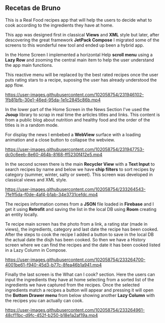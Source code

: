 ## Recetas de Bruno

This is a Real Food recipes app that will help the users to decide what to cook according to the ingredients they have at home.

This app was designed first in classical **Views** and **XML** style but later, after descovering the great framework **JetPack Compose**
I migrated some of the screens to this wonderful new tool and ended up been a hybrid app.

In the Home Screen I implemented a horizontal Help **scroll menu** using a **Lazy Row** and zooming the central main item to help the user understand the app main functions.

This reactive menu will be replaced by the best rated recipes once the user puts rating stars to a recipe, suposing the user has already understood the app flow.

https://user-images.githubusercontent.com/102058754/231946102-1fb81bfb-30e1-46ed-95da-1e1c2845c86b.mp4





In the lower part of the Home Screen in the News Section I've used the **Jsoup** library to scrap in real time the articles titles and links. This content is from a public blog about nutrition and healthy food and the order of the titles is in a random mode.

For display the news I embebed a **WebView** surface with a loading animation and a close button to collapse the webview.

https://user-images.githubusercontent.com/102058754/231947753-dc0c6eeb-8e60-464b-8168-ff5230f412e5.mp4





In the second screen there is the main **Recycler View** with a **Text Input** to search recipes by name and below we have **chip filters** to sort recipes by category (summer, winter, salty or sweet). This screen was developed in classical views and XML style.


https://user-images.githubusercontent.com/102058754/233264543-7fe1f5da-f0de-4af4-b1ab-34e3731cefdc.mp4





The recipes information comes from a **JSON** file loaded in **Firebase** and I get it using **Retrofit** and saving the list in the local DB using **Room** creating an entity locally.

Te recipe main screen has the photo from a link, a rating star (made in views), the ingredients, category and last date the recipe has been cooked. After the steps to cook the recipe I added a button to save in the local DB the actual date the disjh has been cooked. So then we have a History screen where we can find the recipes and the date it has been cooked listed in a Lazy Column in Compose.

https://user-images.githubusercontent.com/102058754/233264700-4001be61-f940-45d3-b77c-8fea46b1a941.mp4





Finally the last screen is the What can I cook? section. Here the users can input the ingredients they have at home selecting from a sorted list of the ingredients we have captured from the recipes. Once the selected ingredients match a recipes a button will appear and pressing it will open the **Bottom Drawer menu** from below showing another **Lazy Column** with the recipes you can actually can cook.


https://user-images.githubusercontent.com/102058754/233264961-48cf11bc-d9fc-452f-b250-b18e1a2af19a.mp4


